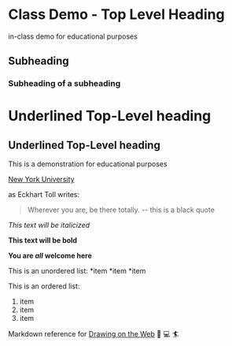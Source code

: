 # Class Demo - Top Level Heading
in-class demo for educational purposes
## Subheading
### Subheading of a subheading

Underlined Top-Level heading
============================


Underlined Top-Level heading
----------------------------

This is a demonstration for educational purposes

[New York University](https://www.nyu.edu)

as Eckhart Toll writes:
> Wherever you are, be there totally. -- this is a black quote

*This text will be italicized*

**This text will be bold**


**You are _all_ welcome here**

This is an unordered list:
*item
*item
*item

This is an ordered list:
1. item
2. item
3. item

Markdown reference for [Drawing on the Web](https://cs.nyu.edu/courses/spring19/CSCI-UA.0380-001/) :art: :computer: :surfer:

